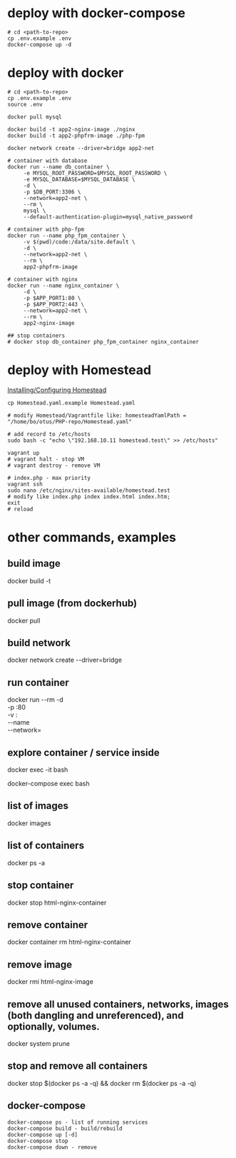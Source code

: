 # deploy with docker-compose
```
# cd <path-to-repo>
cp .env.example .env
docker-compose up -d
```

# deploy with docker
```
# cd <path-to-repo>
cp .env.example .env
source .env

docker pull mysql

docker build -t app2-nginx-image ./nginx
docker build -t app2-phpfrm-image ./php-fpm

docker network create --driver=bridge app2-net

# container with database
docker run --name db_container \
     -e MYSQL_ROOT_PASSWORD=$MYSQL_ROOT_PASSWORD \
     -e MYSQL_DATABASE=$MYSQL_DATABASE \
     -d \
     -p $DB_PORT:3306 \
     --network=app2-net \
     --rm \
     mysql \
     --default-authentication-plugin=mysql_native_password

# container with php-fpm
docker run --name php_fpm_container \
     -v $(pwd)/code:/data/site.default \
     -d \
     --network=app2-net \
     --rm \
     app2-phpfrm-image

# container with nginx
docker run --name nginx_container \
     -d \
     -p $APP_PORT1:80 \
     -p $APP_PORT2:443 \
     --network=app2-net \
     --rm \
     app2-nginx-image

## stop containers
# docker stop db_container php_fpm_container nginx_container
```

# deploy with Homestead
[Installing/Configuring Homestead](https://laravel.com/docs/8.x/homestead#installing-homestead)
```
cp Homestead.yaml.example Homestead.yaml

# modify Homestead/Vagrantfile like: homesteadYamlPath = "/home/bo/otus/PHP-repo/Homestead.yaml"

# add record to /etc/hosts
sudo bash -c "echo \"192.168.10.11 homestead.test\" >> /etc/hosts"

vagrant up
# vagrant halt - stop VM
# vagrant destroy - remove VM

# index.php - max priority
vagrant ssh
sudo nano /etc/nginx/sites-available/homestead.test
# modify like index.php index index.html index.htm;
exit
# reload
```


# other commands, examples

## build image
docker build -t <image-name> <path-to-dir-with-Dockerfile>
## pull image (from dockerhub)
docker pull <image-name>
## build network
docker network create --driver=bridge <network-name>
## run container
docker run --rm -d \
    -p <host-port>:80 \
    -v <absolute-path-to-src-on-host>:<absolute-path-to-src-in-container> \
     --name <container-name> \
     --network=<network-name> \
     <image-name>
     
## explore container / service inside
docker exec -it <container-name> bash

docker-compose exec <service-name> bash


## list of images
docker images
## list of containers
docker ps -a
## stop container
docker stop html-nginx-container
## remove container
docker container rm html-nginx-container
## remove image
docker rmi html-nginx-image
## remove all unused containers, networks, images (both dangling and unreferenced), and optionally, volumes.
docker system prune
## stop and remove all containers
docker stop $(docker ps -a -q) && docker rm $(docker ps -a -q)

## docker-compose
```
docker-compose ps - list of running services
docker-compose build - build/rebuild
docker-compose up [-d]
docker-compose stop
docker-compose down - remove
```
